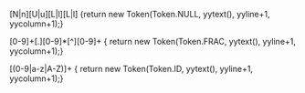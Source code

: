 [N|n][U|u][L|l][L|l] {return new Token(Token.NULL, yytext(), yyline+1, yycolumn+1);}

[0-9]+[\.][0-9]*[\^][0-9]+ { return new Token(Token.FRAC, yytext(), yyline+1, yycolumn+1);}

[(0-9|a-z|A-Z)]+ { return new Token(Token.ID, yytext(), yyline+1, yycolumn+1);}